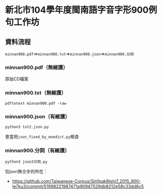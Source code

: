 # 新北市104學年度閩南語字音字形900例句工作坊

## 資料流程
`minnan900.pdf`=>`minnan900.txt`=>`minnan900.json`=>`minnan900.分詞`

### minnan900.pdf（無維護）
原始CD檔案

### minnan900.txt（無維護）
```
pdftotext minnan900.pdf -raw
```

### minnan900.json（有維護）
```
python3 txt2.json.py
```
會當用`json_fixed_by_moedict.py`檢查

### minnan900.分詞（有維護）
```
python3 json2分詞.py
```

佮json無仝步的所在：
- https://github.com/Taiwanese-Corpus/Sin1pak8tshi7_2015_900-le7ku3/commit/51998221987471a90947529db8212e58c33dd6c5
